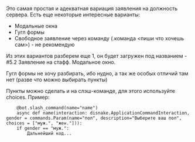 Это самая простая и адекватная вариация заявления на должность сервера.
Есть еще некоторые интересные варианты:
  * Модальные окна
  * Гугл формы
  * Свободное заявление через команду (.команда <пиши что хочешь сам>) - не рекомендую

Из этих вариантов разберем еще 1, он будет загружен под названием - #5.2 Заявление на стафф. Модальное окно.

Гугл формы не хочу разбирать, ибо нудно, а так же особых отличий там нет (разве что можно выбирать пункты)

Пункты можно сделать и на слэш-команде, для этого используйте choices. Пример:

        @bot.slash_command(name="name")
        async def name(interaction: disnake.ApplicationCommandInteraction, gender = commands.Param(name="пол", description="Выберите ваш пол", choices = ["муж.", "жен."])):
        if gender == "муж.":
            Дальнейший код...
        

